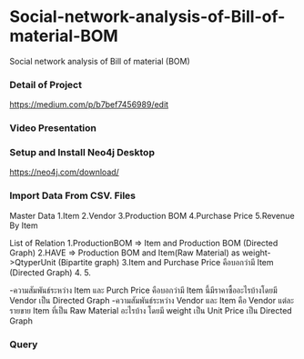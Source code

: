 # Social-network-analysis-of-Bill-of-material-BOM


Social network analysis of Bill of material (BOM)

### Detail of Project 

https://medium.com/p/b7bef7456989/edit

### Video Presentation


### Setup and Install Neo4j Desktop

https://neo4j.com/download/

### Import Data From CSV. Files
Master Data
1.Item 
2.Vendor
3.Production BOM
4.Purchase Price
5.Revenue By Item

List of Relation
1.ProductionBOM => Item and Production BOM (Directed Graph)
2.HAVE => Production BOM and Item(Raw Material) as weight->QtyperUnit (Bipartite graph)
3.Item and Purchase Price คือบอกว่ามี Item (Directed Graph)
4.
5.



-ความสัมพันธ์ระหว่าง Item และ Purch Price คือบอกว่ามี Item นี้มีราคาซื้ออะไรบ้างโดยมี Vendor เป็น Directed Graph
-ความสัมพันธ์ระหว่าง Vendor และ Item คือ Vendor แต่ละรายขาย Item ที่เป็น Raw Material อะไรบ้าง โดยมี weight เป็น Unit Price เป็น Directed Graph


### Query
